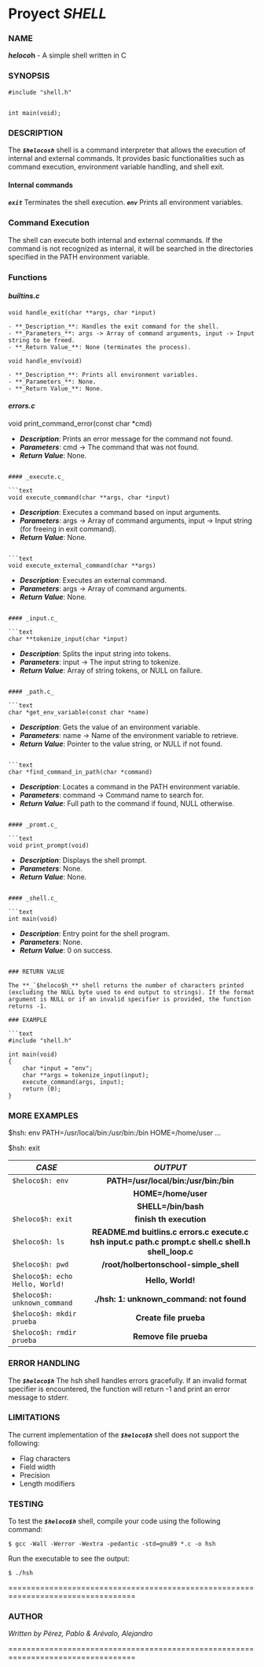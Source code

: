 # Proyect *SHELL*


### NAME
**$heloco$h** - A simple shell written in C


### SYNOPSIS

```text
#include "shell.h"


int main(void);
```


### DESCRIPTION

The **_`$helocosh`_** shell is a command interpreter that allows the execution of internal and external commands. It provides basic functionalities such as command execution, environment variable handling, and shell exit.

#### Internal commands

**_`exit`_** Terminates the shell execution.
**_`env`_** Prints all environment variables.

### **Command Execution**

The shell can execute both internal and external commands. If the command is not recognized as internal, it will be searched in the directories specified in the PATH environment variable.

### Functions

#### _builtins.c_

```text
void handle_exit(char **args, char *input)

- **_Description_**: Handles the exit command for the shell.
- **_Parameters_**: args -> Array of command arguments, input -> Input string to be freed.
- **_Return Value_**: None (terminates the process).
```

```text
void handle_env(void)

- **_Description_**: Prints all environment variables.
- **_Parameters_**: None.
- **_Return Value_**: None.
```

#### _errors.c_

void print_command_error(const char *cmd)

- **_Description_**: Prints an error message for the command not found.
- **_Parameters_**: cmd -> The command that was not found.
- **_Return Value_**: None.
```

#### _execute.c_

```text
void execute_command(char **args, char *input)
```

- **_Description_**: Executes a command based on input arguments.
- **_Parameters_**: args -> Array of command arguments, input -> Input string (for freeing in exit command).
- **_Return Value_**: None.
```

```text
void execute_external_command(char **args)
```

- **_Description_**: Executes an external command.
- **_Parameters_**: args -> Array of command arguments.
- **_Return Value_**: None.

```

#### _input.c_

```text
char **tokenize_input(char *input)
```

- **_Description_**: Splits the input string into tokens.
- **_Parameters_**: input -> The input string to tokenize.
- **_Return Value_**: Array of string tokens, or NULL on failure.

```

#### _path.c_

```text
char *get_env_variable(const char *name)
```

- **_Description_**: Gets the value of an environment variable.
- **_Parameters_**: name -> Name of the environment variable to retrieve.
- **_Return Value_**: Pointer to the value string, or NULL if not found.

```

```text
char *find_command_in_path(char *command)
```

- **_Description_**: Locates a command in the PATH environment variable.
- **_Parameters_**: command -> Command name to search for.
- **_Return Value_**: Full path to the command if found, NULL otherwise.

```

#### _promt.c_

```text
void print_prompt(void)
```

- **_Description_**: Displays the shell prompt.
- **_Parameters_**: None.
- **_Return Value_**: None.
```

#### _shell.c_

```text
int main(void)
```

- **_Description_**: Entry point for the shell program.
- **_Parameters_**: None.
- **_Return Value_**: 0 on success.
```

### RETURN VALUE

The **_`$heloco$h_** shell returns the number of characters printed (excluding the NULL byte used to end output to strings). If the format argument is NULL or if an invalid specifier is provided, the function returns -1.

### EXAMPLE

```text
#include "shell.h"

int main(void)
{
    char *input = "env";
    char **args = tokenize_input(input);
    execute_command(args, input);
    return (0);
}

```


### MORE EXAMPLES

$hsh: env
PATH=/usr/local/bin:/usr/bin:/bin
HOME=/home/user
...

$hsh: exit


| **_CASE_** | **_OUTPUT_** |
| ------------- |:-------------:|
| `$heloco$h: env` | **PATH=/usr/local/bin:/usr/bin:/bin** |
| | **HOME=/home/user** |
| |**SHELL=/bin/bash** |
| `$heloco$h: exit` | **finish th execution** |
| `$heloco$h: ls` | **README.md  buitlins.c  errors.c  execute.c  hsh  input.c  path.c  prompt.c  shell.c  shell.h  shell_loop.c** |
| `$heloco$h: pwd` | **/root/holbertonschool-simple_shell** |
| `$heloco$h: echo Hello, World!` | **Hello, World!** |
| `$heloco$h: unknown_command` | **./hsh: 1: unknown_command: not found** |
| `$heloco$h: mkdir prueba` | **Create file prueba** |
| `$heloco$h: rmdir prueba` | **Remove file prueba** |



### ERROR HANDLING

The **_`$heloco$h`_** The hsh shell handles errors gracefully. If an invalid format specifier is encountered, the function will return -1 and print an error message to stderr.


### LIMITATIONS
The current implementation of the **_`$heloco$h`_** shell does not support the following:

- Flag characters
- Field width
- Precision
- Length modifiers


### TESTING
To test the **_`$heloco$h`_** shell, compile your code using the following command:

```text
$ gcc -Wall -Werror -Wextra -pedantic -std=gnu89 *.c -o hsh
```

Run the executable to see the output:

```text
$ ./hsh
```


==================================================================================

### AUTHOR

_Written by Pérez, Pablo & Arévalo, Alejandro_

==================================================================================
